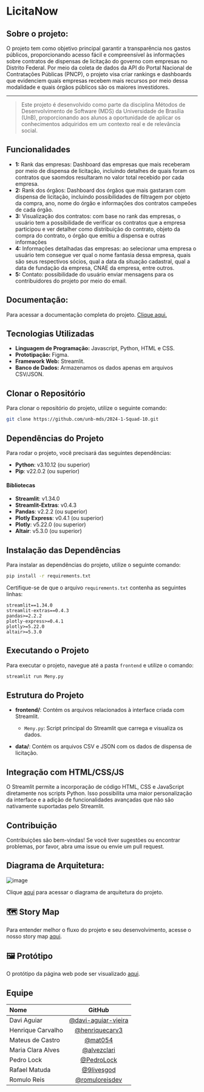 # LicitaNow

## Sobre o projeto:
<p>O projeto tem como objetivo principal garantir a transparência nos gastos públicos, proporcionando acesso fácil e compreensível às informações sobre contratos de dispensas de licitação do governo com empresas no Distrito Federal. Por meio da coleta de dados da API do Portal Nacional de Contratações Públicas (PNCP), o projeto visa criar rankings e dashboards que evidenciem quais empresas recebem mais recursos por meio dessa modalidade e quais órgãos públicos são os maiores investidores.</p>

<hr/>

>  Este projeto é desenvolvido como parte da disciplina Métodos de Desenvolvimento de Software (MDS) da Universidade de Brasília (UnB), proporcionando aos alunos a oportunidade de aplicar os conhecimentos adquiridos em um contexto real e de relevância social.

## Funcionalidades 

- **1:** Rank das empresas: Dashboard das empresas que mais receberam por meio de dispensa de licitação, incluindo detalhes de quais foram os contratos que saomdos resultaram no valor total recebido por cada empresa.
- **2:** Rank dos órgãos: Dashboard dos órgãos que mais gastaram com dispensa de licitação, incluindo possibilidades de filtragem por objeto da compra, ano, nome do órgão e informações dos contratos campeões de cada órgão.
- **3:** Visualização dos contratos: com base no rank das empresas, o usuário tem a possibilidade de verificar os contratos que a empresa participou e ver detalher como distribuição do contrato, objeto da compra do contrato, o órgão que emitiu a dispensa e outras informações
- **4:** Informações detalhadas das empresas: ao selecionar uma empresa o usuário tem consegue ver qual o nome fantasia dessa empresa, quais são seus respectivos sócios, qual a data da situação cadastral, qual a data de fundação da empresa, CNAE da empresa, entre outros.
- **5:** Contato: possibilidade do usuário enviar mensagens para os contribuidores do projeto por meio do email.

## Documentação:
<p>Para acessar a documentação completa do projeto. <a href="https://unb-mds.github.io/2024-1-Squad-10/">Clique aqui.</a></p>

## Tecnologias Utilizadas

- **Linguagem de Programação:** Javascript, Python, HTML e CSS.
- **Prototipação:** Figma.
- **Framework Web:** Streamlit.
- **Banco de Dados:** Armazenamos os dados apenas em arquivos CSV/JSON.

## Clonar o Repositório

Para clonar o repositório do projeto, utilize o seguinte comando:

```bash
git clone https://github.com/unb-mds/2024-1-Squad-10.git
```

## Dependências do Projeto

Para rodar o projeto, você precisará das seguintes dependências:

- **Python**: v3.10.12 (ou superior)
- **Pip**: v22.0.2 (ou superior)

#### Bibliotecas

- **Streamlit**: v1.34.0
- **Streamlit-Extras**: v0.4.3
- **Pandas**: v2.2.2 (ou superior)
- **Plotly Express**: v0.4.1 (ou superior)
- **Plotly**: v5.22.0 (ou superior)
- **Altair**: v5.3.0 (ou superior)

## Instalação das Dependências

Para instalar as dependências do projeto, utilize o seguinte comando:

```bash
pip install -r requirements.txt
```

Certifique-se de que o arquivo `requirements.txt` contenha as seguintes linhas:

```
streamlit==1.34.0
streamlit-extras==0.4.3
pandas>=2.2.2
plotly-express>=0.4.1
plotly>=5.22.0
altair>=5.3.0
```

## Executando o Projeto

Para executar o projeto, navegue até a pasta `frontend` e utilize o comando:

```bash
streamlit run Meny.py
```

## Estrutura do Projeto

- **frontend/**: Contém os arquivos relacionados à interface criada com Streamlit.
  - `Meny.py`: Script principal do Streamlit que carrega e visualiza os dados.

- **data/**: Contém os arquivos CSV e JSON com os dados de dispensa de licitação.

## Integração com HTML/CSS/JS

O Streamlit permite a incorporação de código HTML, CSS e JavaScript diretamente nos scripts Python. Isso possibilita uma maior personalização da interface e a adição de funcionalidades avançadas que não são nativamente suportadas pelo Streamlit.

## Contribuição

Contribuições são bem-vindas! Se você tiver sugestões ou encontrar problemas, por favor, abra uma issue ou envie um pull request.


## Diagrama de Arquitetura: 
![image](https://github.com/unb-mds/2024-1-Squad-10/assets/145598542/4850441c-f750-410b-a8d8-c478e8ece700)

<p>Clique <a href="https://www.figma.com/board/NBvsCarJ03JDQZUAZ24csy/Diagrama-de-Arquitetura?node-id=0-1&t=O5K8SFcl7e9Cseye-0">aqui</a> para acessar o diagrama de arquitetura do projeto.

## 🗺 Story Map

Para entender melhor o fluxo do projeto e seu desenvolvimento, acesse o nosso story map [aqui](https://www.canva.com/design/DAGDRLpXv2w/ICrDLJTkKSMOxNdR-kHDwQ/view?utm_content=DAGDRLpXv2w&utm_campaign=designshare&utm_medium=link&utm_source=editor).

## 🖼 Protótipo

O protótipo da página web pode ser visualizado [aqui](https://www.figma.com/proto/Z24Pysy6Zc8B9sEKRKZV0C/TELA-DE-LOGIN-SIMPLES?type=design&node-id=9-73&t=vp5l9rFdzZuA5h6D-1&scaling=min-zoom&page-id=0%3A1&starting-point-node-id=9%3A73).

## Equipe

| Nome                           |                           GitHub                           |
| :----------------------------- | :--------------------------------------------------------: |
| Davi Aguiar                    |[@davi-aguiar-vieira](https://github.com/davi-aguiar-vieira)|
| Henrique Carvalho              |[@henriquecarv3](https://github.com/henriquecarv3)          |
| Mateus de Castro               |[@mat054](https://github.com/mat054)                        |
| Maria Clara Alves              |[@alvezclari](https://github.com/alvezclari)                |
| Pedro Lock                     |[@PedroLock](https://github.com/PedroLock)                  |
| Rafael Matuda                  |[@9livesgod](https://github.com/9livesgod)                  |
| Romulo Reis                    |[@romuloreisdev](https://github.com/romuloreisdev)          |

